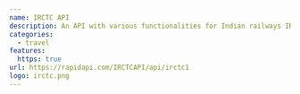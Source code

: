```yaml
---
name: IRCTC API
description: An API with various functionalities for Indian railways IRCTC API.
categories:
  - travel
features:
  https: true
url: https://rapidapi.com/IRCTCAPI/api/irctc1
logo: irctc.png
---
```

